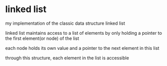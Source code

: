 # linked list
my implementation of the classic data structure linked list

linked list maintains access to a list of elements by only holding a pointer to the first element(or node) of the list

each node holds its own value and a pointer to the next element in this list

through this structure, each element in the list is accessible
